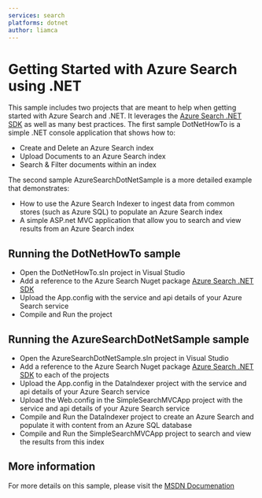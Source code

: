 ```yaml
---
services: search
platforms: dotnet
author: liamca
---
```


# Getting Started with Azure Search using .NET

This sample includes two projects that are meant to help when getting started with Azure Search and .NET.  It leverages the [Azure Search .NET SDK](https://www.nuget.org/packages/Microsoft.Azure.Search) as well as many best practices.  The first sample DotNetHowTo is a simple .NET console application that shows how to:

* Create and Delete an Azure Search index
* Upload Documents to an Azure Search index
* Search & Filter documents within an index

The second sample AzureSearchDotNetSample is a more detailed example that demonstrates:
* How to use the Azure Search Indexer to ingest data from common stores (such as Azure SQL) to populate an Azure Search index
* A simple ASP.net MVC application that allow you to search and view results from an Azure Search index

## Running the DotNetHowTo sample

* Open the DotNetHowTo.sln project in Visual Studio
* Add a reference to the Azure Search Nuget package [Azure Search .NET SDK](https://www.nuget.org/packages/Microsoft.Azure.Search)
* Upload the App.config with the service and api details of your Azure Search service
* Compile and Run the project

## Running the AzureSearchDotNetSample sample

* Open the AzureSearchDotNetSample.sln project in Visual Studio
* Add a reference to the Azure Search Nuget package [Azure Search .NET SDK](https://www.nuget.org/packages/Microsoft.Azure.Search) to each of the projects
* Upload the App.config in the DataIndexer project with the service and api details of your Azure Search service
* Upload the Web.config in the SimpleSearchMVCApp project with the service and api details of your Azure Search service
* Compile and Run the DataIndexer project to create an Azure Search and populate it with content from an Azure SQL database
* Compile and Run the SimpleSearchMVCApp project to search and view the results from this index

## More information

For more details on this sample, please visit the [MSDN Documenation](https://azure.microsoft.com/en-us/documentation/articles/search-howto-dotnet-sdk/)

